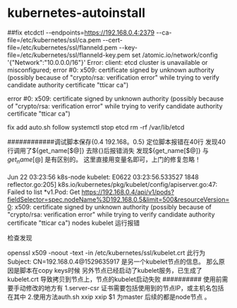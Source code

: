 # kubernetes-autoinstall
##fix 
etcdctl --endpoints=https://192.168.0.4:2379 --ca-file=/etc/kubernetes/ssl/ca.pem --cert-file=/etc/kubernetes/ssl/flanneld.pem --key-file=/etc/kubernetes/ssl/flanneld-key.pem set /atomic.io/network/config '{"Network":"10.0.0.0/16"}'
Error:  client: etcd cluster is unavailable or misconfigured; error #0: x509: certificate signed by unknown authority (possibly because of "crypto/rsa: verification error" while trying to verify candidate authority certificate "tticar ca")

error #0: x509: certificate signed by unknown authority (possibly because of "crypto/rsa: verification error" while trying to verify candidate authority certificate "tticar ca")

fix add auto.sh follow 
systemctl stop etcd
rm -rf /var/lib/etcd


############调试脚本保存{0.4 192.168。0.5}
定位脚本报错在40行
发现40行调用了${get_name[$@]}
去除{}后报错消失
发现${get_name[$@]}
与$get_name[$@]
是有区别的。
这里直接用变量名即可，上门的修复忽略！
####
Jun 22 03:23:56 k8s-node kubelet: E0622 03:23:56.533527    1848 reflector.go:205] k8s.io/kubernetes/pkg/kubelet/config/apiserver.go:47: Failed to list *v1.Pod: Get https://192.168.0.4/api/v1/pods?fieldSelector=spec.nodeName%3D192.168.0.5&limit=500&resourceVersion=0: x509: certificate signed by unknown authority (possibly because of "crypto/rsa: verification error" while trying to verify candidate authority certificate "tticar ca")
nodes kubelet 运行报错

检查发现

openssl x509  -noout -text -in /etc/kubernetes/ssl/kubelet.crt
此行为
 Subject: CN=192.168.0.4@1529635917
是另一个kubelet节点的信息。
那么原因是脚本在copy keys时候 另外节点已经启动了kubelet服务，已生成了kubelet.crt 导致拷贝到节点上，节点的kubelet启动失败
##########
使用前需要手动修改的地方有
1.server-csr 证书需要包括使用到的节点IP，或主机名包括在其中
2.使用方法auth.sh xxip xxip 
$1 为master 后续的都是node节点
。
